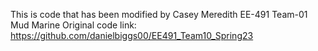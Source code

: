This is code that has been modified by Casey Meredith
EE-491
Team-01 Mud Marine
Original code link: https://github.com/danielbiggs00/EE491_Team10_Spring23
